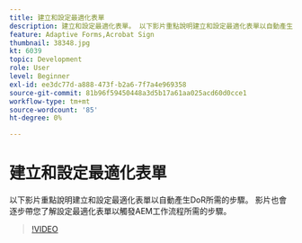 ```yaml
---
title: 建立和設定最適化表單
description: 建立和設定最適化表單。 以下影片重點說明建立和設定最適化表單以自動產生DoR所需的步驟。 影片也會逐步帶您了解設定最適化表單以觸發AEM工作流程所需的步驟。
feature: Adaptive Forms,Acrobat Sign
thumbnail: 38348.jpg
kt: 6039
topic: Development
role: User
level: Beginner
exl-id: ee3dc77d-a888-473f-b2a6-7f7a4e969358
source-git-commit: 81b96f59450448a3d5b17a61aa025acd60d0cce1
workflow-type: tm+mt
source-wordcount: '85'
ht-degree: 0%

---
```


# 建立和設定最適化表單

以下影片重點說明建立和設定最適化表單以自動產生DoR所需的步驟。 影片也會逐步帶您了解設定最適化表單以觸發AEM工作流程所需的步驟。

>[!VIDEO](https://video.tv.adobe.com/v/38348/?quality=9&learn=on)

